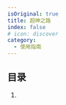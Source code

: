 ```yaml
---
isOriginal: true
title: 超神之路
index: false
# icon: discover
category:
  - 使用指南
---
```


## 目录
1. 
 

<!-- - [Markdown 展示](markdown.md)

- [页面展示](page.md)

- [禁用展示](disable.md)

- [加密展示](encrypt.md) -->
